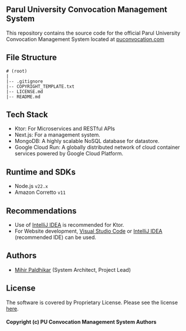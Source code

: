 ## Parul University Convocation Management System

This repository contains the source code for the official Parul University Convocation Management System located
at [puconvocation.com](https://puconvocation.com)

## File Structure

```
# (root)
|
|-- .gitignore
|-- COPYRIGHT_TEMPLATE.txt
|-- LICENSE.md
|-- README.md

```

## Tech Stack

- Ktor: For Microservices and RESTful APIs
- Next.js: For a management system.
- MongoDB: A highly scalable NoSQL database for datastore.
- Google Cloud Run: A globally distributed network of cloud container services powered by Google Cloud Platform.

## Runtime and SDKs

- Node.js `v22.x`
- Amazon Corretto `v11`

## Recommendations

- Use of [IntelliJ IDEA](https://www.jetbrains.com/idea) is recommended for Ktor.
- For Website development, [Visual Studio Code](https://code.visualstudio.com)
  or [IntelliJ IDEA](https://www.jetbrains.com/idea) (recommended IDE) can be used.

## Authors

- [Mihir Paldhikar](https://mihirpaldhikar.com) (System Architect, Project Lead)

## License

The software is covered by Proprietary License. Please see the license [here](./LICENSE.md).

#### Copyright (c) PU Convocation Management System Authors
